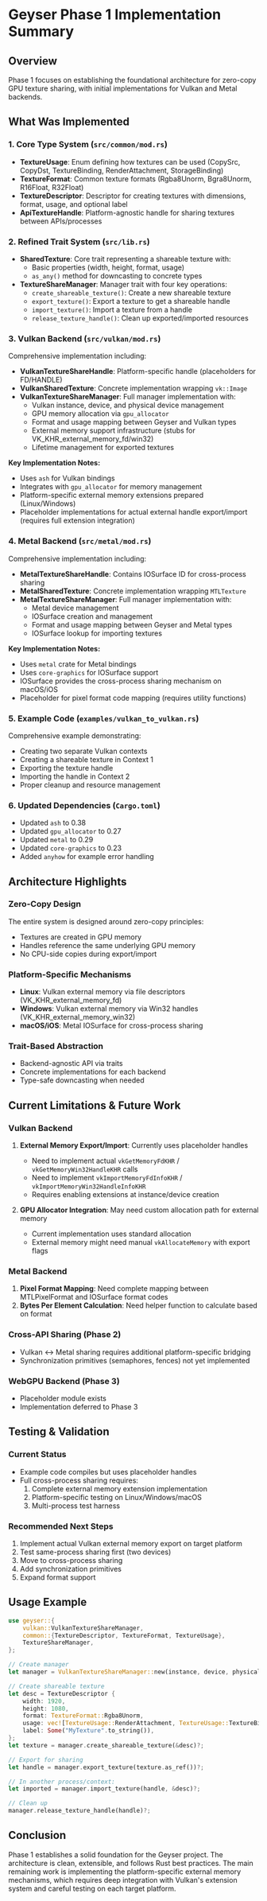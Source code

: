 # Geyser Phase 1 Implementation Summary

## Overview
Phase 1 focuses on establishing the foundational architecture for zero-copy GPU texture sharing, with initial implementations for Vulkan and Metal backends.

## What Was Implemented

### 1. Core Type System (`src/common/mod.rs`)
- **TextureUsage**: Enum defining how textures can be used (CopySrc, CopyDst, TextureBinding, RenderAttachment, StorageBinding)
- **TextureFormat**: Common texture formats (Rgba8Unorm, Bgra8Unorm, R16Float, R32Float)
- **TextureDescriptor**: Descriptor for creating textures with dimensions, format, usage, and optional label
- **ApiTextureHandle**: Platform-agnostic handle for sharing textures between APIs/processes

### 2. Refined Trait System (`src/lib.rs`)
- **SharedTexture**: Core trait representing a shareable texture with:
  - Basic properties (width, height, format, usage)
  - `as_any()` method for downcasting to concrete types
- **TextureShareManager**: Manager trait with four key operations:
  - `create_shareable_texture()`: Create a new shareable texture
  - `export_texture()`: Export a texture to get a shareable handle
  - `import_texture()`: Import a texture from a handle
  - `release_texture_handle()`: Clean up exported/imported resources

### 3. Vulkan Backend (`src/vulkan/mod.rs`)
Comprehensive implementation including:
- **VulkanTextureShareHandle**: Platform-specific handle (placeholders for FD/HANDLE)
- **VulkanSharedTexture**: Concrete implementation wrapping `vk::Image`
- **VulkanTextureShareManager**: Full manager implementation with:
  - Vulkan instance, device, and physical device management
  - GPU memory allocation via `gpu_allocator`
  - Format and usage mapping between Geyser and Vulkan types
  - External memory support infrastructure (stubs for VK_KHR_external_memory_fd/win32)
  - Lifetime management for exported textures

**Key Implementation Notes:**
- Uses `ash` for Vulkan bindings
- Integrates with `gpu_allocator` for memory management
- Platform-specific external memory extensions prepared (Linux/Windows)
- Placeholder implementations for actual external handle export/import (requires full extension integration)

### 4. Metal Backend (`src/metal/mod.rs`)
Comprehensive implementation including:
- **MetalTextureShareHandle**: Contains IOSurface ID for cross-process sharing
- **MetalSharedTexture**: Concrete implementation wrapping `MTLTexture`
- **MetalTextureShareManager**: Full manager implementation with:
  - Metal device management
  - IOSurface creation and management
  - Format and usage mapping between Geyser and Metal types
  - IOSurface lookup for importing textures

**Key Implementation Notes:**
- Uses `metal` crate for Metal bindings
- Uses `core-graphics` for IOSurface support
- IOSurface provides the cross-process sharing mechanism on macOS/iOS
- Placeholder for pixel format code mapping (requires utility functions)

### 5. Example Code (`examples/vulkan_to_vulkan.rs`)
Comprehensive example demonstrating:
- Creating two separate Vulkan contexts
- Creating a shareable texture in Context 1
- Exporting the texture handle
- Importing the handle in Context 2
- Proper cleanup and resource management

### 6. Updated Dependencies (`Cargo.toml`)
- Updated `ash` to 0.38
- Updated `gpu_allocator` to 0.27
- Updated `metal` to 0.29
- Updated `core-graphics` to 0.23
- Added `anyhow` for example error handling

## Architecture Highlights

### Zero-Copy Design
The entire system is designed around zero-copy principles:
- Textures are created in GPU memory
- Handles reference the same underlying GPU memory
- No CPU-side copies during export/import

### Platform-Specific Mechanisms
- **Linux**: Vulkan external memory via file descriptors (VK_KHR_external_memory_fd)
- **Windows**: Vulkan external memory via Win32 handles (VK_KHR_external_memory_win32)
- **macOS/iOS**: Metal IOSurface for cross-process sharing

### Trait-Based Abstraction
- Backend-agnostic API via traits
- Concrete implementations for each backend
- Type-safe downcasting when needed

## Current Limitations & Future Work

### Vulkan Backend
1. **External Memory Export/Import**: Currently uses placeholder handles
   - Need to implement actual `vkGetMemoryFdKHR` / `vkGetMemoryWin32HandleKHR` calls
   - Need to implement `vkImportMemoryFdInfoKHR` / `vkImportMemoryWin32HandleInfoKHR`
   - Requires enabling extensions at instance/device creation

2. **GPU Allocator Integration**: May need custom allocation path for external memory
   - Current implementation uses standard allocation
   - External memory might need manual `vkAllocateMemory` with export flags

### Metal Backend
1. **Pixel Format Mapping**: Need complete mapping between MTLPixelFormat and IOSurface format codes
2. **Bytes Per Element Calculation**: Need helper function to calculate based on format

### Cross-API Sharing (Phase 2)
- Vulkan ↔ Metal sharing requires additional platform-specific bridging
- Synchronization primitives (semaphores, fences) not yet implemented

### WebGPU Backend (Phase 3)
- Placeholder module exists
- Implementation deferred to Phase 3

## Testing & Validation

### Current Status
- Example code compiles but uses placeholder handles
- Full cross-process sharing requires:
  1. Complete external memory extension implementation
  2. Platform-specific testing on Linux/Windows/macOS
  3. Multi-process test harness

### Recommended Next Steps
1. Implement actual Vulkan external memory export on target platform
2. Test same-process sharing first (two devices)
3. Move to cross-process sharing
4. Add synchronization primitives
5. Expand format support

## Usage Example

```rust
use geyser::{
    vulkan::VulkanTextureShareManager,
    common::{TextureDescriptor, TextureFormat, TextureUsage},
    TextureShareManager,
};

// Create manager
let manager = VulkanTextureShareManager::new(instance, device, physical_device, queue_family)?;

// Create shareable texture
let desc = TextureDescriptor {
    width: 1920,
    height: 1080,
    format: TextureFormat::Rgba8Unorm,
    usage: vec![TextureUsage::RenderAttachment, TextureUsage::TextureBinding],
    label: Some("MyTexture".to_string()),
};
let texture = manager.create_shareable_texture(&desc)?;

// Export for sharing
let handle = manager.export_texture(texture.as_ref())?;

// In another process/context:
let imported = manager.import_texture(handle, &desc)?;

// Clean up
manager.release_texture_handle(handle)?;
```

## Conclusion

Phase 1 establishes a solid foundation for the Geyser project. The architecture is clean, extensible, and follows Rust best practices. The main remaining work is implementing the platform-specific external memory mechanisms, which requires deep integration with Vulkan's extension system and careful testing on each target platform.
